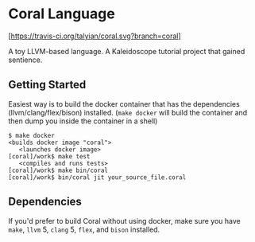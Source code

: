 # Coral Language

[https://travis-ci.org/talyian/coral.svg?branch=coral]

A toy LLVM-based language. A Kaleidoscope tutorial project that gained sentience.

## Getting Started

Easiest way is to build the docker container that has the dependencies (llvm/clang/flex/bison) installed. (`make docker` will build the container and then dump you inside the container in a shell)

```
$ make docker
<builds docker image "coral">
   <launches docker image>
[coral]/work$ make test
   <compiles and runs tests>
[coral]/work$ make bin/coral
[coral]/work$ bin/coral jit your_source_file.coral
```

## Dependencies

If you'd prefer to build Coral without using docker, make sure you have `make`, `llvm` 5, `clang` 5, `flex`, and `bison` installed.
